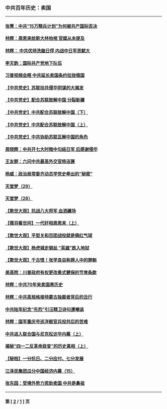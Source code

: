 ### 中共百年历史：卖国
---
#### [张菁：中共“15万精兵计划”为何被共产国际否决](../../pages/nf1176117/n13967677.md?10040430) 
#### [林辉：周恩来给斯大林抬棺 官媒从未提及](../../pages/nf1176117/n13961173.md?10040430) 
#### [林辉： 中共优待洗脑日俘 内战中日军贡献大](../../pages/nf1176117/n13624644.md?10040430) 
#### [李天韵：国际共产党地下队伍](../../pages/nf1176117/n13611808.md?10040430) 
#### [习普视频会晤 中共延长卖国条约拉拢俄国](../../pages/nf1176117/n13060971.md?10040430) 
#### [【中共党史】苏联扶共侵华阴谋的大揭发](../../pages/nf1176117/n13056050.md?10040430) 
#### [【中共党史】配合苏联肢解中国 分裂新疆](../../pages/nf1176117/n13040700.md?10040430) 
#### [【中共党史】中共配合苏联肢解中国（下）](../../pages/nf1176117/n13035660.md?10040430) 
#### [【中共党史】中共配合苏联肢解中国（上）](../../pages/nf1176117/n13030262.md?10040430) 
#### [【中共党史】中共协助苏联瓦解中国的角色](../../pages/nf1176117/n13018109.md?10040430) 
#### [周晓辉：中共开七大时暗中勾结日军 后感谢侵华](../../pages/nf1176117/n12921960.md?10040430) 
#### [王友群：六问中共最高外交官杨洁篪](../../pages/nf1176117/n12836495.md?10040430) 
#### [杨威：政治局常委齐动员学党史牵出的“秘密”](../../pages/nf1176117/n12764642.md?10040430) 
#### [天堂梦（29）](../../pages/nf1176117/n12408465.md?10040430) 
#### [天堂梦（28）](../../pages/nf1176117/n12408309.md?10040430) 
#### [【欺世大观】抗战八大将军 血洒疆场](../../pages/nf1176117/n12357044.md?10040430) 
#### [【薇羽看世间】一代奸相周恩来（上）](../../pages/nf1176117/n12401109.md?10040430) 
#### [【欺世大观】平型关和百团战役就是俩红气球](../../pages/nf1176117/n12359157.md?10040430) 
#### [【欺世大观】杨虎城走钢丝 “英雄”跌入地狱](../../pages/nf1176117/n12358840.md?10040430) 
#### [【欺世大观】千古恨！张学良自称罪人中的罪魁](../../pages/nf1176117/n12358629.md?10040430) 
#### [美高院：川普政府有权更改奥式健保的节育条款](../../pages/nf1176117/n12242171.md?10040430) 
#### [林辉：中共70年来卖国黑历史](../../pages/nf1176117/n11552181.md?10040430) 
#### [林辉：中共高规格接待蒙古独裁者背后的丑行](../../pages/nf1176117/n11225005.md?10040430) 
#### [中共陆军纪念“先烈”引汪精卫诗句遭嘲讽](../../pages/nf1176117/n11153345.md?10040430) 
#### [林辉：国军重庆号巡洋舰官兵投共后的苦难](../../pages/nf1176117/n10997801.md?10040430) 
#### [中共进入联合国与尼克松访华内幕（上）](../../pages/nf1176117/n10138788.md?10040430) 
#### [揭秘“四一二反革命政变”的历史真相（上）](../../pages/nf1176117/n9996650.md?10040430) 
#### [【秘档】一分抗日、二分应付、七分发展](../../pages/nf1176117/n9331484.md?10040430) 
#### [江泽民集团瓜分中国经济内幕（15）](../../pages/nf1176117/n9268584.md?10040430) 
#### [张东园：受境外势力资助卖国 中共是鼻祖](../../pages/nf1176117/n9272480.md?10040430) 

---
#### 第 [ [2](./2.md?10040430) / [1](./1.md?10040430) ] 页
